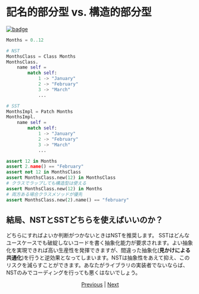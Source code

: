 # 記名的部分型 vs. 構造的部分型

[![badge](https://img.shields.io/endpoint.svg?url=https%3A%2F%2Fgezf7g7pd5.execute-api.ap-northeast-1.amazonaws.com%2Fdefault%2Fsource_up_to_date%3Fowner%3Derg-lang%26repos%3Derg%26ref%3Dmain%26path%3Ddoc/EN/syntax/type/06_nst_vs_sst.md%26commit_hash%3Deccd113c1512076c367fb87ea73406f91ff83ba7)](https://gezf7g7pd5.execute-api.ap-northeast-1.amazonaws.com/default/source_up_to_date?owner=erg-lang&repos=erg&ref=main&path=doc/EN/syntax/type/06_nst_vs_sst.md&commit_hash=eccd113c1512076c367fb87ea73406f91ff83ba7)

```python
Months = 0..12

# NST
MonthsClass = Class Months
MonthsClass.
    name self =
        match self:
            1 -> "January"
            2 -> "February"
            3 -> "March"
            ...

# SST
MonthsImpl = Patch Months
MonthsImpl.
    name self =
        match self:
            1 -> "January"
            2 -> "February"
            3 -> "March"
            ...

assert 12 in Months
assert 2.name() == "February"
assert not 12 in MonthsClass
assert MonthsClass.new(12) in MonthsClass
# クラスでラップしても構造型は使える
assert MonthsClass.new(12) in Months
# 両方ある場合クラスメソッドが優先
assert MonthsClass.new(2).name() == "february"
```

## 結局、NSTとSSTどちらを使えばいいのか？

どちらにすればよいか判断がつかないときはNSTを推奨します。
SSTはどんなユースケースでも破綻しないコードを書く抽象化能力が要求されます。よい抽象化を実現できれば高い生産性を発揮できますが、間違った抽象化(__見かけによる共通化__)を行うと逆効果となってしまいます。NSTは抽象性をあえて抑え、このリスクを減らすことができます。あなたがライブラリの実装者でないならば、NSTのみでコーディングを行っても悪くはないでしょう。

<p align='center'>
    <a href='./04_class.md'>Previous</a> | <a href='./06_inheritance.md'>Next</a>
</p>
